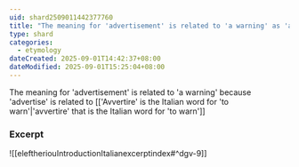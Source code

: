 ```yaml
---
uid: shard2509011442377760
title: "The meaning for 'advertisement' is related to 'a warning' as 'advertise' is related to the Italian word 'avvertire' that means 'to warn'"
type: shard
categories:
  - etymology
dateCreated: 2025-09-01T14:42:37+08:00
dateModified: 2025-09-01T15:25:04+08:00
---
```

The meaning for 'advertisement' is related to 'a warning' because 'advertise' is related to [['Avvertire' is the Italian word for 'to warn'|'avvertire' that is the Italian word for 'to warn']]

### Excerpt
![[eleftheriouIntroductionItalianexcerptindex#^dgv-9]]